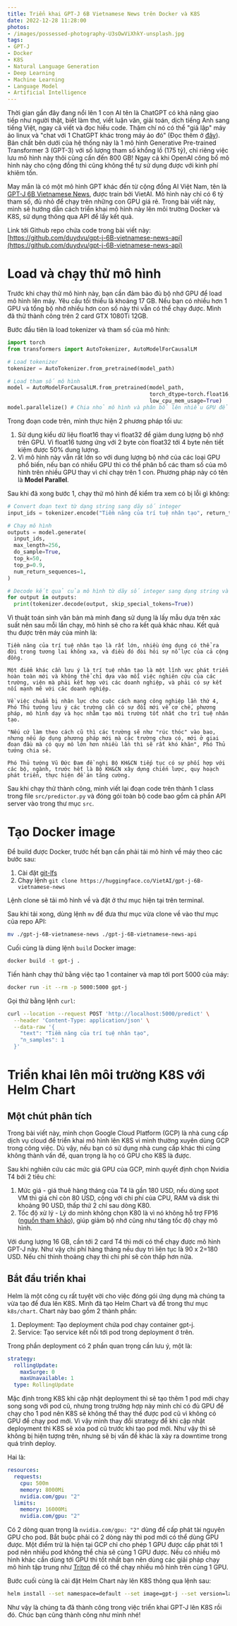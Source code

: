 ```yaml
---
title: Triển khai GPT-J 6B Vietnamese News trên Docker và K8S
date: 2022-12-28 11:28:00
photos:
- /images/possessed-photography-U3sOwViXhkY-unsplash.jpg
tags:
- GPT-J
- Docker
- K8S
- Natural Language Generation
- Deep Learning
- Machine Learning
- Language Model
- Artificial Intelligence
---
```


Thời gian gần đây đang nổi lên 1 con AI tên là ChatGPT có khả năng giao tiếp như người thật, biết làm thơ, viết luận văn, giải toán, dịch tiếng Anh sang tiếng Việt, ngay cả viết và đọc hiểu code. Thậm chí nó có thể "giả lập" máy ảo linux và "chat với 1 ChatGPT khác trong máy ảo đó" (Đọc thêm ở [đây](https://www.engraved.blog/building-a-virtual-machine-inside/)). Bản chất bên dưới của hệ thống này là 1 mô hình Generative Pre-trained Transformer 3 (GPT-3) với số lượng tham số khổng lồ (175 tỷ), chỉ riêng việc lưu mô hình này thôi cũng cần đến 800 GB! Ngay cả khi OpenAI công bố mô hình này cho cộng đồng thì cũng không thể tự sử dụng được với kinh phí khiêm tốn.

May mắn là có một mô hình GPT khác đến từ cộng đồng AI Việt Nam, tên là [GPT-J 6B Vietnamese News](https://huggingface.co/VietAI/gpt-j-6B-vietnamese-news), được train bởi VietAI. Mô hình này chỉ có 6 tỷ tham số, đủ nhỏ để chạy trên những con GPU giá rẻ. Trong bài viết này, mình sẽ hướng dẫn cách triển khai mô hình này lên môi trường Docker và K8S, sử dụng thông qua API để lấy kết quả.

Link tới Github repo chứa code trong bài viết này: [https://github.com/duydvu/gpt-j-6B-vietnamese-news-api](https://github.com/duydvu/gpt-j-6B-vietnamese-news-api)

<escape><!-- more --></escape>

# Load và chạy thử mô hình

Trước khi chạy thử mô hình này, bạn cần đảm bảo đủ bộ nhớ GPU để load mô hình lên máy. Yêu cầu tối thiểu là khoảng 17 GB. Nếu bạn có nhiều hơn 1 GPU và tổng bộ nhớ nhiều hơn con số này thì vẫn có thể chạy được. Mình đã thử thành công trên 2 card GTX 1080Ti 12GB.

Bước đầu tiên là load tokenizer và tham số của mô hình:

```python
import torch
from transformers import AutoTokenizer, AutoModelForCausalLM

# Load tokenizer
tokenizer = AutoTokenizer.from_pretrained(model_path)

# Load tham số mô hình
model = AutoModelForCausalLM.from_pretrained(model_path,
                                             torch_dtype=torch.float16,
                                             low_cpu_mem_usage=True)
model.parallelize() # Chia nhỏ mô hình và phân bổ lên nhiều GPU để tránh bị lỗi OOM
```

Trong đoạn code trên, mình thực hiện 2 phương pháp tối ưu:
1. Sử dụng kiểu dữ liệu float16 thay vì float32 để giảm dung lượng bộ nhớ trên GPU. Vì float16 tương ứng với 2 byte còn float32 tới 4 byte nên tiết kiệm được 50% dung lượng.
2. Vì mô hình này vẫn rất lớn so với dung lượng bộ nhớ của các loại GPU phổ biến, nếu bạn có nhiều GPU thì có thể phân bổ các tham số của mô hình trên nhiều GPU thay vì chỉ chạy trên 1 con. Phương pháp này có tên là **Model Parallel**.

Sau khi đã xong bước 1, chạy thử mô hình để kiểm tra xem có bị lỗi gì không:

```python
# Convert đoạn text từ dạng string sang dãy số integer 
input_ids = tokenizer.encode("Tiềm năng của trí tuệ nhân tạo", return_tensors='pt').to('cuda:0')

# Chạy mô hình
outputs = model.generate(
  input_ids,
  max_length=256,
  do_sample=True,
  top_k=50,
  top_p=0.9,
  num_return_sequences=1,
)

# Decode kết quả của mô hình từ dãy số integer sang dạng string và in ra màn hình
for output in outputs:
  print(tokenizer.decode(output, skip_special_tokens=True))
```

Vì thuật toán sinh văn bản mà mình đang sử dụng là lấy mẫu dựa trên xác suất nên sau mỗi lần chạy, mô hình sẽ cho ra kết quả khác nhau. Kết quả thu được trên máy của mình là:

```
Tiềm năng của trí tuệ nhân tạo là rất lớn, nhiều ứng dụng có thể ra đời trong tương lai không xa, và điều đó đòi hỏi sự nỗ lực của cả cộng đồng.

Một điểm khác cần lưu ý là trí tuệ nhân tạo là một lĩnh vực phát triển hoàn toàn mới và không thể chỉ dựa vào mỗi việc nghiên cứu của các trường, viện mà phải kết hợp với các doanh nghiệp, và phải có sự kết nối mạnh mẽ với các doanh nghiệp.

Về việc chuẩn bị nhân lực cho cuộc cách mạng công nghiệp lần thứ 4, Phó Thủ tướng lưu ý các trường cần có sự đổi mới về cơ chế, phương pháp, mô hình dạy và học nhằm tạo môi trường tốt nhất cho trí tuệ nhân tạo.

"Nếu cứ làm theo cách cũ thì các trường sẽ như "rúc thóc" vào bao, nhưng nếu áp dụng phương pháp mới mà các trường chưa có, mới ở giai đoạn đầu mà có quy mô lớn hơn nhiều lần thì sẽ rất khó khăn", Phó Thủ tướng chia sẻ.

Phó Thủ tướng Vũ Đức Đam đề nghị Bộ KH&CN tiếp tục có sự phối hợp với các bộ, ngành, trước hết là Bộ KH&CN xây dựng chiến lược, quy hoạch phát triển, thực hiện đề án tăng cường.
```

Sau khi chạy thử thành công, mình viết lại đoạn code trên thành 1 class trong file `src/predictor.py` và đóng gói toàn bộ code bao gồm cả phần API server vào trong thư mục `src`.

# Tạo Docker image

Để build được Docker, trước hết bạn cần phải tải mô hình về máy theo các bước sau:
1. Cài đặt [git-lfs](https://git-lfs.com/)
2. Chạy lệnh `git clone https://huggingface.co/VietAI/gpt-j-6B-vietnamese-news`

Lệnh clone sẽ tải mô hình về và đặt ở thư mục hiện tại trên terminal.

Sau khi tải xong, dùng lệnh `mv` để đưa thư mục vừa clone về vào thư mục của repo API:
```bash
mv ./gpt-j-6B-vietnamese-news ./gpt-j-6B-vietnamese-news-api
```

Cuối cùng là dùng lệnh `build` Docker image:
```bash
docker build -t gpt-j .
```

Tiến hành chạy thử bằng việc tạo 1 container và map tới port 5000 của máy:
```bash
docker run -it --rm -p 5000:5000 gpt-j
```

Gọi thử bằng lệnh `curl`:
```bash
curl --location --request POST 'http://localhost:5000/predict' \
  --header 'Content-Type: application/json' \
  --data-raw '{
    "text": "Tiềm năng của trí tuệ nhân tạo",
    "n_samples": 1
  }'
```

# Triển khai lên môi trường K8S với Helm Chart

## Một chút phân tích

Trong bài viết này, mình chọn Google Cloud Platform (GCP) là nhà cung cấp dịch vụ cloud để triển khai mô hình lên K8S vì mình thường xuyên dùng GCP trong công việc. Dù vậy, nếu bạn có sử dụng nhà cung cấp khác thì cũng không thành vấn đề, quan trọng là họ có GPU cho K8S là được.

Sau khi nghiên cứu các mức giá GPU của GCP, mình quyết định chọn Nvidia T4 bởi 2 tiêu chí:
1. Mức giá - giá thuê hàng tháng của T4 là gần 180 USD, nếu dùng spot VM thì giá chỉ còn 80 USD, cộng với chi phí của CPU, RAM và disk thì khoảng 90 USD, thấp thứ 2 chỉ sau dòng K80.
2. Tốc độ xử lý - Lý do mình không chọn K80 là vì nó không hỗ trợ FP16 ([nguồn tham khảo](https://docs.nvidia.com/deeplearning/tensorrt/support-matrix/index.html#hardware-precision-matrix)), giúp giảm bộ nhớ cũng như tăng tốc độ chạy mô hình.

Với dung lượng 16 GB, cần tới 2 card T4 thì mới có thể chạy được mô hình GPT-J này. Như vậy chi phí hàng tháng nếu duy trì liên tục là 90 x 2=180 USD. Nếu chỉ thỉnh thoảng chạy thì chi phí sẽ còn thấp hơn nữa.

## Bắt đầu triển khai

Helm là một công cụ rất tuyệt vời cho việc đóng gói ứng dụng mà chúng ta vừa tạo để đưa lên K8S. Mình đã tạo Helm Chart và để trong thư mục `k8s/chart`. Chart này bao gồm 2 thành phần:

1. Deployment: Tạo deployment chứa pod chạy container gpt-j.
2. Service: Tạo service kết nối tới pod trong deployment ở trên.

Trong phần deployment có 2 phần quan trọng cần lưu ý, một là:
```YAML
strategy:
  rollingUpdate:
    maxSurge: 0
    maxUnavailable: 1
  type: RollingUpdate
```

Mặc định trong K8S khi cập nhật deployment thì sẽ tạo thêm 1 pod mới chạy song song với pod cũ, nhưng trong trường hợp này mình chỉ có đủ GPU để chạy cho 1 pod nên K8S sẽ không thể thay thế được pod cũ vì không có GPU để chạy pod mới. Vì vậy mình thay đổi strategy để khi cập nhật deployment thì K8S sẽ xóa pod cũ trước khi tạo pod mới. Như vậy thì sẽ không bị hiện tượng trên, nhưng sẽ bị vấn đề khác là xảy ra downtime trong quá trình deploy.

Hai là:

```YAML
resources:
  requests:
    cpu: 500m
    memory: 8000Mi
    nvidia.com/gpu: "2"
  limits:
    memory: 16000Mi
    nvidia.com/gpu: "2"
```

Có 2 dòng quan trọng là `nvidia.com/gpu: "2"` dùng để cấp phát tài nguyên GPU cho pod. Bắt buộc phải có 2 dòng này thì pod mới có thể dùng GPU được. Một điểm trừ là hiện tại GCP chỉ cho phép 1 GPU được cấp phát tới 1 pod nên nhiều pod không thể chia sẽ cùng 1 GPU được. Nếu có nhiều mô hình khác cần dùng tới GPU thì tốt nhất bạn nên dùng các giải pháp chạy mô hình tập trung như [Triton](https://github.com/triton-inference-server/server) để có thể chạy nhiều mô hình trên cùng 1 GPU.

Bước cuối cùng là cài đặt Helm Chart này lên K8S thông qua lệnh sau:

```bash
helm install --set namespace=default --set image=gpt-j --set version=latest gpt-j ./k8s/chart
```

Như vậy là chúng ta đã thành công trong việc triển khai GPT-J lên K8S rồi đó. Chúc bạn cũng thành công như mình nhé!
